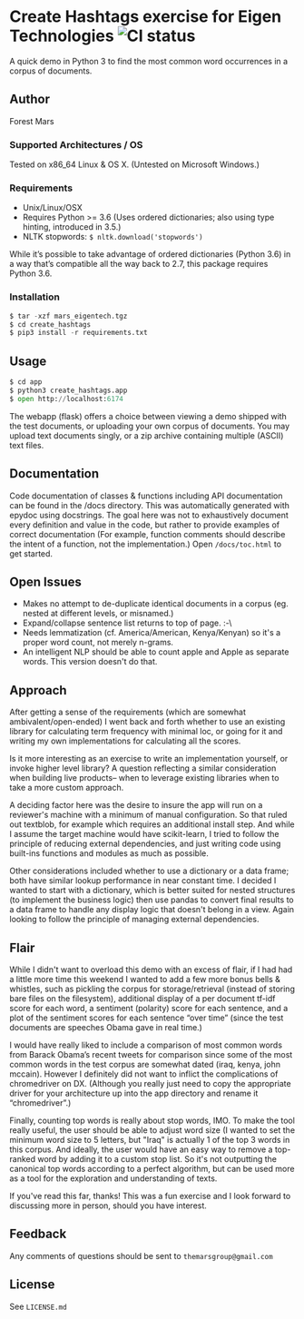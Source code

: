 

# Create Hashtags exercise for Eigen Technologies ![CI status](https://img.shields.io/badge/build-passing-brightgreen.svg)
A quick demo in Python 3 to find the most common word occurrences in a corpus of documents.

## Author
Forest Mars

### Supported Architectures / OS
Tested on x86_64 Linux & OS X. (Untested on Microsoft Windows.)

### Requirements
* Unix/Linux/OSX
* Requires Python >= 3.6 (Uses ordered dictionaries; also using type hinting, introduced in 3.5.)
* NLTK stopwords: ```$ nltk.download('stopwords')```

While it’s possible to take advantage of ordered dictionaries (Python 3.6) in a way that’s compatible all the way back to 2.7, this package requires Python 3.6.

### Installation
```python
$ tar -xzf mars_eigentech.tgz
$ cd create_hashtags
$ pip3 install -r requirements.txt
```
## Usage
```python
$ cd app
$ python3 create_hashtags.app
$ open http://localhost:6174
```
The webapp (flask) offers a choice between viewing a demo shipped with the test documents, or uploading your own corpus of documents. You may upload text documents singly, or a zip archive containing multiple (ASCII) text files.

## Documentation
Code documentation of classes & functions including API documentation can be found in the /docs directory. This was automatically generated with epydoc using docstrings. The goal here was not to exhaustively document every definition and value in the code, but rather to provide examples of correct documentation (For example, function comments should describe the intent of a function, not the implementation.)  Open ```/docs/toc.html``` to get started.  

## Open Issues
   * Makes no attempt to de-duplicate identical documents in a corpus (eg. nested at different levels, or misnamed.)
   * Expand/collapse sentence list returns to top of page. :-\
   * Needs lemmatization (cf. America/American, Kenya/Kenyan) so it's a proper word count, not merely n-grams.
   * An intelligent NLP should be able to count apple and Apple as separate words. This version doesn't do that.

## Approach
After getting a sense of the requirements (which are somewhat ambivalent/open-ended) I went back and forth whether to use an existing library for calculating term frequency with minimal loc, or going for it and writing my own implementations for calculating all the scores.

Is it more interesting as an exercise to write an implementation yourself, or invoke higher level library? A question reflecting a similar consideration when building live products– when to leverage existing libraries when to take a more custom approach.

A deciding factor here was the desire to insure the app will run on a reviewer's machine with a minimum of manual configuration. So that ruled out textblob, for example which requires an additional install step. And while I assume the target machine would have scikit-learn, I tried to follow the principle of reducing external dependencies, and just writing code using built-ins functions and modules as much as possible.

Other considerations included whether to use a dictionary or a data frame; both have similar lookup performance in near constant time. I decided I wanted to start with a dictionary, which is better suited for nested structures (to implement the business logic) then use pandas to convert final results to a data frame to handle any display logic that doesn't belong in a view. Again looking to follow the principle of managing external dependencies.

## Flair
While I didn't want to overload this demo with an excess of flair, if I had had a little more time this weekend I wanted to add a few more bonus bells & whistles, such as pickling the corpus for storage/retrieval (instead of storing bare files on the filesystem), additional display of a per document tf-idf score for each word, a sentiment (polarity) score for each sentence, and a plot of the sentiment scores for each sentence “over time” (since the test documents are speeches Obama gave in real time.)

I would have really liked to include a comparison of most common words from Barack Obama’s recent tweets for comparison since some of the most common words in the test corpus are somewhat dated (iraq, kenya, john mccain). However I definitely did not want to inflict the complications of chromedriver on DX. (Although you really just need to copy the appropriate driver for your architecture up into the app directory and rename it “chromedriver”.)

Finally, counting top words is really about stop words, IMO. To make the tool really useful, the user should be able to adjust word size (I wanted to set the minimum word size to 5 letters, but "Iraq" is actually 1 of the top 3 words in this corpus. And ideally, the user would have an easy way to remove a top-ranked word by adding it to a custom stop list. So it's not outputting the canonical top words according to a perfect algorithm, but can be used more as a tool for the exploration and understanding of texts.

If you've read this far, thanks! This was a fun exercise and I look forward to discussing more in person, should you have interest.

## Feedback
Any comments of questions should be sent to ```themarsgroup@gmail.com```


## License
See ```LICENSE.md```
